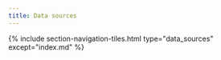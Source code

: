 ```yaml
---
title: Data sources
---
```




{% include section-navigation-tiles.html type="data_sources" except="index.md" %}
